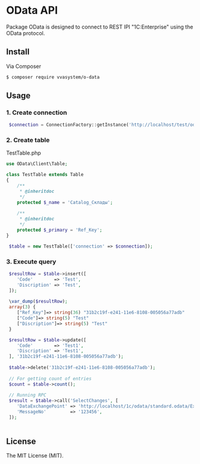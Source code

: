 # OData API

Package OData is designed to connect to REST IPI "1C:Enterprise" using the OData protocol.

## Install

Via Composer

``` bash
$ composer require vvasystem/o-data
```

## Usage

### 1. Create connection

```php
 $connection = ConnectionFactory::getInstance('http://localhost/test/odata/standard.odata', 'test', 'test');

```

### 2. Create table

TestTable.php

```php
use OData\Client\Table;

class TestTable extends Table
{
    /**
     * @inheritdoc
     */
    protected $_name = 'Catalog_Склады';
    
    /**
     * @inheritdoc
     */
    protected $_primary = 'Ref_Key';
}

```

```php
 $table = new TestTable(['connection' => $connection]);

```

### 3. Execute query

```php
 $resultRow = $table->insert([
    'Code'        => 'Test',
    'Discription' => 'Test',
 ]);
 
 \var_dump($resultRow);
 array(3) { 
    ["Ref_Key"]=> string(36) "31b2c19f-e241-11e6-8108-005056a77adb"
    ["Code"]=> string(5) "Test" 
    ["Discription"]=> string(5) "Test" 
 }

 $resultRow = $table->update([
    'Code'        => 'Test1',
    'Discription' => 'Test1',
 ], '31b2c19f-e241-11e6-8108-005056a77adb');
 
 $table->delete('31b2c19f-e241-11e6-8108-005056a77adb');
 
 // For getting count of entries
 $count = $table->count();
 
 // Running RPC
 $result = $table->call('SelectChanges', [
    'DataExchangePoint' => 'http://localhost/1c/odata/standard.odata/ExchangePlan_Обмен(guid'9d586f0e-afec-11e7-be8e-b888e3a9a739')',
    'MessageNo'         => '123456',
 ]);
 
```

## License

The MIT License (MIT).

